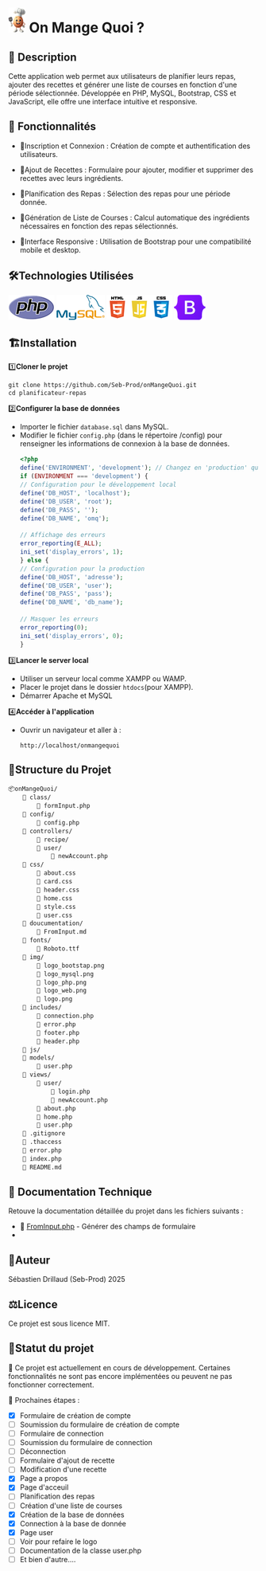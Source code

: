 # ![php](./img/logo.png)  On Mange Quoi ?

## 📝 **Description**
Cette application web permet aux utilisateurs de planifier leurs repas, ajouter des recettes et générer une liste de courses en fonction d'une période sélectionnée. Développée en PHP, MySQL, Bootstrap, CSS et JavaScript, elle offre une interface intuitive et responsive.

## 🚀 **Fonctionnalités**

- 🔐Inscription et Connexion : Création de compte et authentification des utilisateurs.

- 📝Ajout de Recettes : Formulaire pour ajouter, modifier et supprimer des recettes avec leurs ingrédients.

- 📅Planification des Repas : Sélection des repas pour une période donnée.

- 🛒Génération de Liste de Courses : Calcul automatique des ingrédients nécessaires en fonction des repas sélectionnés.

- 📱Interface Responsive : Utilisation de Bootstrap pour une compatibilité mobile et desktop.

## 🛠️**Technologies Utilisées**

![php](./img/logo_php.png) 
![MySQL](./img/logo_mysql.png)  ![php](./img/logo_web.png) ![php](./img/logo_bootstrap.png) 

## 🏗️**Installation**
1️⃣**Cloner le projet**
```batch
git clone https://github.com/Seb-Prod/onMangeQuoi.git
cd planificateur-repas
```
2️⃣**Configurer la base de données**
- Importer le fichier `database.sql` dans MySQL.
- Modifier le fichier `config.php` (dans le répertoire /config) pour renseigner les informations de connexion à la base de données.
    ```php
    <?php
    define('ENVIRONMENT', 'development'); // Changez en 'production' quand vous déployez
    if (ENVIRONMENT === 'development') {
    // Configuration pour le développement local
    define('DB_HOST', 'localhost');
    define('DB_USER', 'root');
    define('DB_PASS', '');
    define('DB_NAME', 'omq');

    // Affichage des erreurs
    error_reporting(E_ALL);
    ini_set('display_errors', 1);
    } else {
    // Configuration pour la production
    define('DB_HOST', 'adresse');
    define('DB_USER', 'user'); 
    define('DB_PASS', 'pass');
    define('DB_NAME', 'db_name');

    // Masquer les erreurs
    error_reporting(0);
    ini_set('display_errors', 0);
    }    
    ```

3️⃣**Lancer le server local**
- Utiliser un serveur local comme XAMPP ou WAMP.
- Placer le projet dans le dossier `htdocs`(pour XAMPP).
- Démarrer Apache et MySQL

4️⃣**Accéder à l'application**
- Ouvrir un navigateur et aller à :
    ```
    http://localhost/onmangequoi
    ```
## 📂**Structure du Projet**
```md
📦onMangeQuoi/
    📂 class/
        📄 formInput.php
    📂 config/
        📄 config.php
    📂 controllers/
        📂 recipe/
        📂 user/
            📄 newAccount.php
    📂 css/
        📄 about.css
        📄 card.css
        📄 header.css
        📄 home.css
        📄 style.css
        📄 user.css
    📂 doucumentation/
        📄 FromInput.md
    📂 fonts/
        📄 Roboto.ttf
    📂 img/
        📄 logo_bootstap.png
        📄 logo_mysql.png
        📄 logo_php.png
        📄 logo_web.png
        📄 logo.png
    📂 includes/
        📄 connection.php
        📄 error.php
        📄 footer.php
        📄 header.php
    📂 js/
    📂 models/
        📄 user.php
    📂 views/
        📂 user/
            📄 login.php
            📄 newAccount.php
        📄 about.php
        📄 home.php
        📄 user.php
    📄 .gitignore
    📄 .thaccess
    📄 error.php
    📄 index.php
    📄 README.md
```

## 📖 **Documentation Technique**
Retouve la documentation détaillée du projet dans les fichiers suivants :
- 📌 [FromInput.php](./documentation/FormInput.md) - Générer des champs de formulaire
- 

## 👤**Auteur**

Sébastien Drillaud
(Seb-Prod) 2025

## ⚖️**Licence**
Ce projet est sous licence MIT.

## 🔨**Statut du projet**
🚧 Ce projet est actuellement en cours de développement.
Certaines fonctionnalités ne sont pas encore implémentées ou peuvent ne pas fonctionner correctement.

📌 Prochaines étapes :
- [x] Formulaire de création de compte
- [ ] Soumission du formulaire de création de compte
- [ ] Formulaire de connection
- [ ] Soumission du formulaire de connection
- [ ] Déconnection
- [ ] Formulaire d'ajout de recette
- [ ] Modification d'une recette
- [x] Page a propos
- [x] Page d'acceuil
- [ ] Planification des repas
- [ ] Création d'une liste de courses
- [x] Création de la base de données
- [x] Connection à la base de donnée
- [x] Page user
- [ ] Voir pour refaire le logo
- [ ] Documentation de la classe user.php
- [ ] Et bien d'autre....
